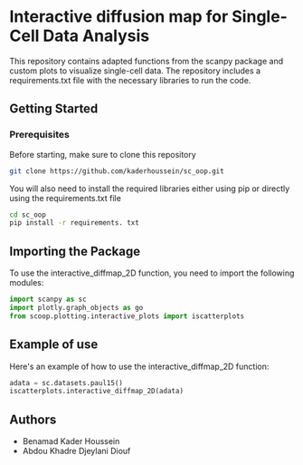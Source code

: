 
# Interactive diffusion map for Single-Cell Data Analysis

This repository contains adapted functions from the scanpy package and custom plots to visualize single-cell data. The repository includes a requirements.txt file with the necessary libraries to run the code.

## Getting Started

### Prerequisites

Before starting, make sure to clone this repository

```bash
git clone https://github.com/kaderhoussein/sc_oop.git
```
You will also need to install the required libraries either using pip or directly using the requirements.txt file

```bash
cd sc_oop
pip install -r requirements. txt
```

## Importing the Package
To use the interactive_diffmap_2D function, you need to import the following modules:

```python
import scanpy as sc
import plotly.graph_objects as go
from scoop.plotting.interactive_plots import iscatterplots
```

## Example of use

Here's an example of how to use the interactive_diffmap_2D function:

```python
adata = sc.datasets.paul15()
iscatterplots.interactive_diffmap_2D(adata)
```

## Authors
 - Benamad Kader Houssein
 - Abdou Khadre Djeylani Diouf
